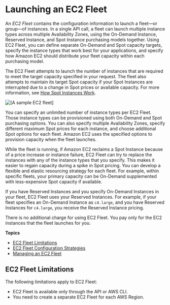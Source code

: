 # Launching an EC2 Fleet<a name="ec2-fleet"></a>

An *EC2 Fleet* contains the configuration information to launch a fleet—or group—of instances\. In a single API call, a fleet can launch multiple instance types across multiple Availability Zones, using the On\-Demand Instance, Reserved Instance, and Spot Instance purchasing models together\. Using EC2 Fleet, you can define separate On\-Demand and Spot capacity targets, specify the instance types that work best for your applications, and specify how Amazon EC2 should distribute your fleet capacity within each purchasing model\.

The EC2 Fleet attempts to launch the number of instances that are required to meet the target capacity specified in your request\. The fleet also attempts to maintain its target Spot capacity if your Spot Instances are interrupted due to a change in Spot prices or available capacity\. For more information, see [How Spot Instances Work](how-spot-instances-work.md)\.

![\[A sample EC2 fleet\]](http://docs.aws.amazon.com/AWSEC2/latest/WindowsGuide/images/ec2-fleet.png)

You can specify an unlimited number of instance types per EC2 Fleet\. Those instance types can be provisioned using both On\-Demand and Spot purchasing options\. You can also specify multiple Availability Zones, specify different maximum Spot prices for each instance, and choose additional Spot options for each fleet\. Amazon EC2 uses the specified options to provision capacity when the fleet launches\.

While the fleet is running, if Amazon EC2 reclaims a Spot Instance because of a price increase or instance failure, EC2 Fleet can try to replace the instances with any of the instance types that you specify\. This makes it easier to regain capacity during a spike in Spot pricing\. You can develop a flexible and elastic resourcing strategy for each fleet\. For example, within specific fleets, your primary capacity can be On\-Demand supplemented with less\-expensive Spot capacity if available\. 

If you have Reserved Instances and you specify On\-Demand Instances in your fleet, EC2 Fleet uses your Reserved Instances\. For example, if your fleet specifies an On\-Demand Instance as `c4.large`, and you have Reserved Instances for `c4.large`, you receive the Reserved Instance pricing\.

There is no additional charge for using EC2 Fleet\. You pay only for the EC2 instances that the fleet launches for you\.

**Topics**
+ [EC2 Fleet Limitations](#EC2-fleet-limitations)
+ [EC2 Fleet Configuration Strategies](ec2-fleet-configuration-strategies.md)
+ [Managing an EC2 Fleet](manage-ec2-fleet.md)

## EC2 Fleet Limitations<a name="EC2-fleet-limitations"></a>

The following limitations apply to EC2 Fleet:
+ EC2 Fleet is available only through the API or AWS CLI\.
+ You need to create a separate EC2 Fleet for each AWS Region\.